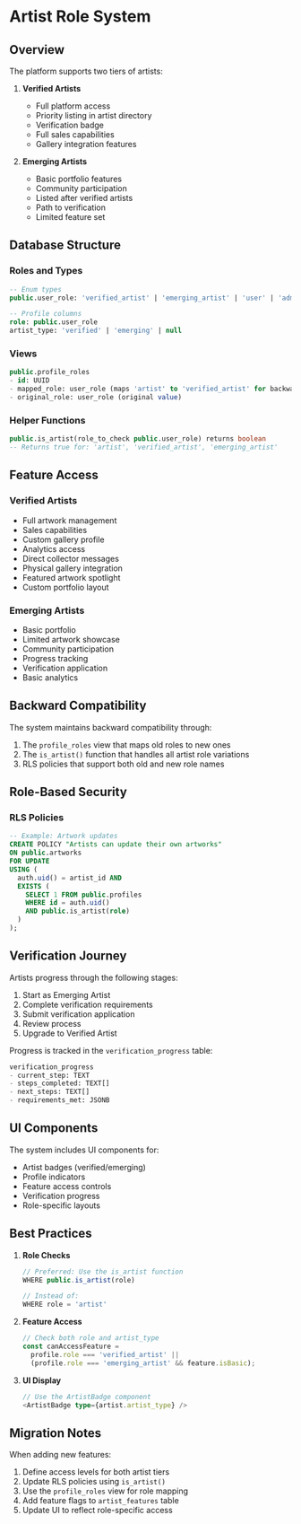 # Artist Role System

## Overview

The platform supports two tiers of artists:

1. **Verified Artists**
   - Full platform access
   - Priority listing in artist directory
   - Verification badge
   - Full sales capabilities
   - Gallery integration features

2. **Emerging Artists**
   - Basic portfolio features
   - Community participation
   - Listed after verified artists
   - Path to verification
   - Limited feature set

## Database Structure

### Roles and Types

```sql
-- Enum types
public.user_role: 'verified_artist' | 'emerging_artist' | 'user' | 'admin'

-- Profile columns
role: public.user_role
artist_type: 'verified' | 'emerging' | null
```

### Views

```sql
public.profile_roles
- id: UUID
- mapped_role: user_role (maps 'artist' to 'verified_artist' for backward compatibility)
- original_role: user_role (original value)
```

### Helper Functions

```sql
public.is_artist(role_to_check public.user_role) returns boolean
-- Returns true for: 'artist', 'verified_artist', 'emerging_artist'
```

## Feature Access

### Verified Artists
- Full artwork management
- Sales capabilities
- Custom gallery profile
- Analytics access
- Direct collector messages
- Physical gallery integration
- Featured artwork spotlight
- Custom portfolio layout

### Emerging Artists
- Basic portfolio
- Limited artwork showcase
- Community participation
- Progress tracking
- Verification application
- Basic analytics

## Backward Compatibility

The system maintains backward compatibility through:
1. The `profile_roles` view that maps old roles to new ones
2. The `is_artist()` function that handles all artist role variations
3. RLS policies that support both old and new role names

## Role-Based Security

### RLS Policies
```sql
-- Example: Artwork updates
CREATE POLICY "Artists can update their own artworks"
ON public.artworks
FOR UPDATE
USING (
  auth.uid() = artist_id AND 
  EXISTS (
    SELECT 1 FROM public.profiles
    WHERE id = auth.uid()
    AND public.is_artist(role)
  )
);
```

## Verification Journey

Artists progress through the following stages:
1. Start as Emerging Artist
2. Complete verification requirements
3. Submit verification application
4. Review process
5. Upgrade to Verified Artist

Progress is tracked in the `verification_progress` table:
```sql
verification_progress
- current_step: TEXT
- steps_completed: TEXT[]
- next_steps: TEXT[]
- requirements_met: JSONB
```

## UI Components

The system includes UI components for:
- Artist badges (verified/emerging)
- Profile indicators
- Feature access controls
- Verification progress
- Role-specific layouts

## Best Practices

1. **Role Checks**
   ```typescript
   // Preferred: Use the is_artist function
   WHERE public.is_artist(role)
   
   // Instead of:
   WHERE role = 'artist'
   ```

2. **Feature Access**
   ```typescript
   // Check both role and artist_type
   const canAccessFeature = 
     profile.role === 'verified_artist' || 
     (profile.role === 'emerging_artist' && feature.isBasic);
   ```

3. **UI Display**
   ```typescript
   // Use the ArtistBadge component
   <ArtistBadge type={artist.artist_type} />
   ```

## Migration Notes

When adding new features:
1. Define access levels for both artist tiers
2. Update RLS policies using `is_artist()`
3. Use the `profile_roles` view for role mapping
4. Add feature flags to `artist_features` table
5. Update UI to reflect role-specific access 